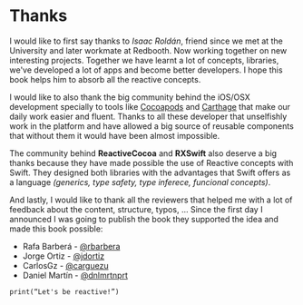 # Thanks

I would like to first say thanks to *Isaac Roldán*, friend since we met at the University and later workmate at Redbooth. Now working together on new interesting projects. Together we have learnt a lot of concepts, libraries, we've developed a lot of apps and become better developers. I hope this book helps him to absorb all the reactive concepts.

I would like to also thank the big community behind the iOS/OSX development specially to tools like [Cocoapods](https://cocoapods.org) and [Carthage](https://github.com/Carthage/Carthage) that make our daily work easier and fluent. Thanks to all these developer that unselfishly work in the platform and have allowed a big source of reusable components that without them it would have been almost impossible.

The community behind **ReactiveCocoa** and **RXSwift** also deserve a big thanks because they have made possible the use of Reactive concepts with Swift. They designed both libraries with the advantages that Swift offers as a language *(generics, type safety, type inferece, funcional concepts)*.

And lastly, I would like to thank all the reviewers that helped me with a lot of feedback about the content, structure, typos, ... Since the first day I announced I was going to publish the book they supported the idea and made this book possible:

- Rafa Barberá - [@rbarbera](https://twitter.com/rbarbera)
- Jorge Ortiz - [@jdortiz](https://twitter.com/jdortiz)
- CarlosGz - [@carguezu](https://twitter.com/carguezu)
- Daniel Martín - [@dnlmrtnprt](https://twitter.com/dnlmrtnprt)

~~~~~~
print(“Let's be reactive!”)
~~~~~~
